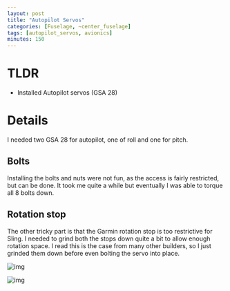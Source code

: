 ```yaml
---
layout: post
title: "Autopilot Servos"
categories: [Fuselage, ~center_fuselage]
tags: [autopilot_servos, avionics]
minutes: 150
---
```


# TLDR

- Installed Autopilot servos (GSA 28)

# Details

I needed two GSA 28 for autopilot, one of roll and one for pitch.

## Bolts

Installing the bolts and nuts were not fun, as the access is fairly restricted, but can be done. It took me quite a while but eventually I was able to torque all 8 bolts down.

## Rotation stop

The other tricky part is that the Garmin rotation stop is too restrictive for Sling. I needed to grind both the stops down quite a bit to allow enough rotation space. I read this is the case from many other builders, so I just grinded them down before even bolting the servo into place.

![img](https://lh3.googleusercontent.com/pw/AP1GczNq9mnr2tX7bagyPHRR1E87ThTxvHCZlvOsjeuxpLFSlgafnhfdxM05wTZmFGIE1jJ7yWhe8kX9Bjc5AdU7Va1h_QOMym0UG-rIDfnZQ_5ElxmfBbkAGjQLp5OMKjwPVU1OqR1gWnHGexxe2K2E18mYOg=w2174-h2888-s-no-gm?authuser=0)

![img](https://lh3.googleusercontent.com/pw/AP1GczNp2mLB9d8xTsTTRUjEcJP3aNkZJH8_AxEI-Xufmrv4Z14_d1gcy3viKw48QYr9nAhR8zlW2vWnBRY6M1Gel2sveq-R23ki1NxBs9DywfPD4bNHcii9S6p2UDOx_kX4JzQ6aKQumy4mSWyp3nNSWNpdsw=w2174-h2888-s-no-gm?authuser=0)
